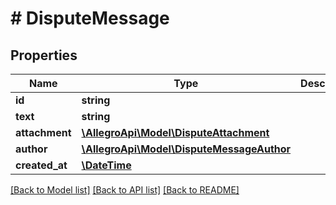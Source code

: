 # # DisputeMessage

## Properties

Name | Type | Description | Notes
------------ | ------------- | ------------- | -------------
**id** | **string** |  |
**text** | **string** |  | [optional]
**attachment** | [**\AllegroApi\Model\DisputeAttachment**](DisputeAttachment.md) |  | [optional]
**author** | [**\AllegroApi\Model\DisputeMessageAuthor**](DisputeMessageAuthor.md) |  |
**created_at** | [**\DateTime**](\DateTime.md) |  |

[[Back to Model list]](../../README.md#models) [[Back to API list]](../../README.md#endpoints) [[Back to README]](../../README.md)
